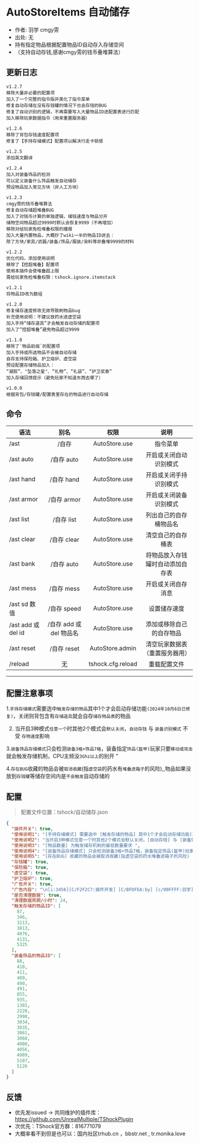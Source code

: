 # AutoStoreItems 自动储存
- 作者: 羽学 cmgy雱  
- 出处: 无  
- 持有指定物品根据配置物品ID自动存入存储空间  
- （支持自动存钱,感谢cmgy雱的钱币叠堆算法） 
  
## 更新日志  
```
v1.2.7
移除大量非必要的配置项
加入了一个完整的指令版并美化了指令菜单
修复自动存储在没有存钱罐的情况下也会存钱的BUG
修复了自动识别的逻辑，不再需要写入大量物品ID进配置表进行匹配
加入移除玩家数据指令（用来重置服务器）

v1.2.6
移除了背包存钱速度配置项
修复了【手持存储模式】配置项以解决行走卡顿感

v1.2.5
添加英文翻译

v1.2.4
加入对装备饰品的检测
可以定义装备什么饰品触发自动储存
预设物品加入常见方块（非人工方块）

v1.2.3 
cmgy雱的钱币叠堆算法
修复自动存储超堆叠BUG
加入了对钱币计算的单独逻辑，储钱速度与物品分开
储物空间物品超过9999时默认会恢复9999（不再增加）
移除对给玩家免检堆叠权限的播报
加入大量内置物品，大概抄了wiki一半的物品ID进去：
除了方块/家具/武器/装备/饰品/服装/染料等非叠堆9999的材料

v1.2.2
优化代码，添加使用说明
移除了【控超堆叠】配置项
使用本插件会使堆叠超上限
需给玩家免检堆叠权限：tshock.ignore.itemstack

v1.2.1
将物品ID改为数组

v1.2.0
修复储存速度修改无效导致刷物品bug
补充使用说明：不建议放药水进虚空袋
加入手持“储存道具”才会触发自动存储的配置项
加入了“控超堆叠”避免物品超过9999

v1.1.0  
移除了`物品前缀`的配置项  
加入手持或所选物品不会被自动存储  
自存支持保险箱、护卫熔炉、虚空袋  
预设配置存储物品加入：  
“凝胶”、"坠落之星"、“礼物”、“礼袋”、“护卫奖章”  
加入存储回馈提示（避免玩家不知道东西去哪了）  
  
v1.0.0  
根据背包/存钱罐/配置表里存在的物品进行自动存储  
```
  
## 命令

| 语法                             | 别名  |       权限       |                   说明                   |
| -------------------------------- | :---: | :--------------: | :--------------------------------------: |
| /ast  | /自存 |   AutoStore.use    |    指令菜单    |
| /ast auto | /自存 auto |   AutoStore.use    |    开启或关闭自动识别模式   |
| /ast hand | /自存 hand |   AutoStore.use    |    开启或关闭手持识别模式   |
| /ast armor | /自存 armor |   AutoStore.use    |    开启或关闭装备识别模式   |
| /ast list  | /自存 list |   AutoStore.use    |    列出自己的自存桶物品名    |
| /ast clear | /自存 clear |   AutoStore.use    |    清空自己的自存桶表   |
| /ast bank | /自存 auto |   AutoStore.use    |    将物品放入存钱罐时自动添加自存表   |
| /ast mess  | /自存 mess |   AutoStore.use    |    开启或关闭自存消息    |
| /ast sd 数值 | /自存 speed |   AutoStore.use    |    设置储存速度    |
| /ast add 或 del id  | /自存 add 或 del 物品名|   AutoStore.use    |    添加或移除自己的自存物品    |
| /ast reset | /自存 reset|   AutoStore.admin    |    清空玩家数据表（重置服务器用）    |
| /reload  | 无 |   tshock.cfg.reload    |    重载配置文件    |

---
配置注意事项
---
1.`手持存储模式`需要选中`触发存储的物品`其中1个才会启动存储功能`(2024年10月6日已修复)`，关闭则背包含有`存储道具`就会自存`储存物品表`的物品
    
2. 当开启3种模式`任意一个`时其他2个模式会`默认关闭`，`自动存钱` 与 `装备识别模式` 不受 `存物速度`影响
    
3.`装备饰品存储模式`只会检测`装备3格+饰品7格`，装备指定`饰品(盔甲)`玩家只要`移动或攻击`就会触发存储机制，CPU主频没`3Ghz以上`的别开 "
    
4.`存在BUG`收藏的物品会被`取消收藏`(指`虚空袋`的药水有`堆叠进箱子`的风险),,物品如果没放到`存钱罐`等储存空间内是`不会触发`自动存储的
    
## 配置
> 配置文件位置：tshock/自动储存.json
```json
{
  "插件开关": true,
  "使用说明1": "[手持存储模式] 需要选中 [触发存储的物品] 其中1个才会启动存储功能(2024年10月6日已修复)，关闭则背包含有[存储道具]就会自存[储存物品表]的物品",
  "使用说明2": "当开启3种模式任意一个时其他2个模式会默认关闭，[自动存钱] 与 [装备饰品] 不受 [储物速度]影响",
  "使用说明3": "[物品数量] 为触发储存机制的最低数量要求 ",
  "使用说明4": "[装备饰品存储模式] 只会检测装备3格+饰品7格，装备指定饰品(盔甲)玩家只要移动或攻击就会触发存储机制，CPU主频没3Ghz以上的别开 ",
  "使用说明5": "[存在BUG] 收藏的物品会被取消收藏(指虚空袋的药水堆叠进箱子的风险) ,物品如果没放到【存钱罐】等储存空间内是不会触发自动存储的",
  "存钱罐": true,
  "保险箱": true,
  "虚空袋": true,
  "护卫熔炉": true,
  "广告开关": true,
  "广告内容": "\n[i:3456][C/F2F2C7:插件开发] [C/BFDFEA:by] [c/00FFFF:羽学][i:3459]",
  "是否清理数据": true,
  "清理数据周期/小时": 24,
  "触发存储的物品ID": [
    87,
    346,
    3213,
    3813,
    4076,
    4131,
    5325
  ],
  "装备饰品的物品ID": [
    88,
    410,
    411,
    489,
    490,
    491,
    855,
    935,
    1301,
    2220,
    2998,
    3034,
    3035,
    3061,
    3068,
    4008,
    4056,
    4989,
    5107,
    5126
  ]
}
```
## 反馈
- 优先发issued -> 共同维护的插件库：https://github.com/UnrealMultiple/TShockPlugin
- 次优先：TShock官方群：816771079
- 大概率看不到但是也可以：国内社区trhub.cn ，bbstr.net , tr.monika.love
